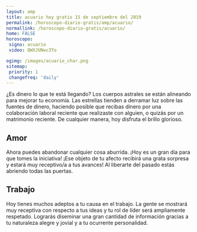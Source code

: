 ```yaml
---
layout: amp
title: acuario hoy gratis 15 de septiembre del 2019 
permalink: /horoscopo-diario-gratis/amp/acuario/
normallink: /horoscopo-diario-gratis/acuario/
home: FALSE
horoscopo:
 signo: acuario
 video: QWXJUNwc3To

ogimg: /images/acuario_char.png
sitemap:
 priority: 1
 changefreq: 'daily'
---
```



¿Es dinero lo que te está llegando? Los cuerpos astrales se están alineando para mejorar tu economía. Las estrellas tienden a derramar luz sobre las fuentes de dinero, haciendo posible que recibas dinero por una colaboración laboral reciente que realizaste con alguien, o quizás por un matrimonio reciente. De cualquier manera, hoy disfruta el brillo glorioso.

## Amor

Ahora puedes abandonar cualquier cosa aburrida. ¡Hoy es un gran día para que tomes la iniciativa! ¡Ese objeto de tu afecto recibirá una grata sorpresa y estará muy receptivo/a a tus avances! Al liberarte del pasado estás abriendo todas las puertas.

## Trabajo

Hoy tienes muchos adeptos a tu causa en el trabajo. La gente se mostrará muy receptiva con respecto a tus ideas y tu rol de líder será ampliamente respetado. Lograrás diseminar una gran cantidad de información gracias a tu naturaleza alegre y jovial y a tu ocurrente personalidad.